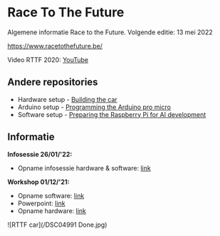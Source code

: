 # Race To The Future
Algemene informatie Race to the Future. Volgende editie: 13 mei 2022

https://www.racetothefuture.be/

Video RTTF 2020: [YouTube](https://www.youtube.com/watch?v=po89ZRmakuU)

## Andere repositories
* Hardware setup - [Building the car](https://github.com/PXLDigital/race-to-the-future/wiki)
* Arduino setup - [Programming the Arduino pro micro](https://github.com/PXLDigital/race-to-the-future/wiki/Programmeren-van-de-Arduino-Pro-Micro)
* Software setup - [Preparing the Raspberry Pi for AI development](https://github.com/PXLDigital/rttf-edgecar/wiki)

## Informatie

**Infosessie 26/01/'22:**
* Opname infosessie hardware & software: [link](https://hogeschoolpxl-my.sharepoint.com/:v:/g/personal/20007010_pxl_be/EbPwXRHWInVNjkYmNniVbpkBJSLnK_2mqUWA4x2u8Qhw2w?e=Xw75Nk)

**Workshop 01/12/'21:**
* Opname software: [link](https://hogeschoolpxl-my.sharepoint.com/:v:/g/personal/20004716_pxl_be/EZx1nL1BN2ZJsrrxPkGUvCUBG1LQB_NB59oY7-nRfEu4UQ)
* Powerpoint: [link](https://github.com/PXLDigital/rttf-edgecar/raw/master/docs/RTTF_AI_CV.pptx)
* Opname hardware: [link](https://hogeschoolpxl-my.sharepoint.com/:v:/g/personal/20004716_pxl_be/EStWtOQhEihNpDW6VFFtjr0B9v_BnuIKzSmPThxEU3E6NA)


![RTTF car](/DSC04991 Done.jpg)

